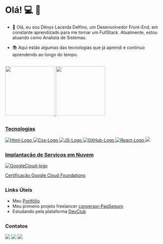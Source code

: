 # Olá! :computer: :iphone:

- 🔭 Olá, eu sou Dênys Lacerda Delfino, um Desenvolvedor Front-End, em constante aprendizado para me tornar um FullStack. Atualmente, estou atuando como Analista de Sistemas.

- 📚 Aqui estão algumas das tecnologias que já aprendi e continuo aprendendo ao longo do tempo.

##
<div>
  <a href="https://github.com/DenysDelfino">
  <img height="160em" src="https://github-readme-stats.vercel.app/api?username=DenysDelfino&show_icons=true&theme=prussian&include_all_commits=true&count_private=true"/>
  <img height="160em" src="https://github-readme-stats.vercel.app/api/top-langs/?username=DenysDelfino&layout=compact&langs_count=7&theme=prussian"/>
</div>

##

### Tecnologias

<img src="https://img.shields.io/badge/HTML5-E34F26?style=for-the-badge&logo=html5&logoColor=white" alt="Html-Logo"/> <img src="https://img.shields.io/badge/CSS3-1572B6?style=for-the-badge&logo=css3&logoColor=white" alt="Css-Logo"/> <img src="https://img.shields.io/badge/JavaScript-F7DF1E?style=for-the-badge&logo=javascript&logoColor=black" alt="JS-Logo"/> <img src="https://img.shields.io/badge/GitHub-100000?style=for-the-badge&logo=github&logoColor=white" alt="GitHub-Logo"/> <img src="https://img.shields.io/badge/React-20232A?style=for-the-badge&logo=react&logoColor=61DAFB" alt="React-Logo"/> <img src="https://img.shields.io/badge/Node%20js-339933?style=for-the-badge&logo=nodedotjs&logoColor=white"/>

##

### Implantação de Serviços em Nuvem

<img src="https://img.shields.io/badge/Google_Cloud-4285F4?style=for-the-badge&logo=google-cloud&logoColor=white" alt="GoogleCloud-logo"/>

Certificação [Google Cloud Foundations](https://www.cloudskillsboost.google/public_profiles/9f409684-6660-4023-94a3-3623df8f3c84)

##

### Links Úteis

- Meu [Portfólio](https://denysdelfino.github.io/denyslacerda-delfino/)
- Meu primeiro projeto freelancer [conversor-PagSeguro](https://denysdelfino.github.io/conversor-taxa-pagseguro/)
- Estudando pela plataforma [DevClub](https://rodolfomori.com.br/devclub)

##

### Contatos

<div> 

  <a href = "mailto:denyslacerda1990@gmail.com"><img src="https://img.shields.io/badge/Gmail-D14836?style=for-the-badge&logo=gmail&logoColor=white" 
target="_blank"></a>
  <a href = "https://www.linkedin.com/in/denys-lacerda/"><img src="https://img.shields.io/badge/LinkedIn-0077B5?style=for-the-badge&logo=linkedin&logoColor=white"
target="_blank"></a>
  <a href="https://wa.me/5511989351716" target="_blank"><img src="https://img.shields.io/badge/WhatsApp-25D366?style=for-the-badge&logo=whatsapp&logoColor=white" 
target="_blank"></a>

<div>

##
